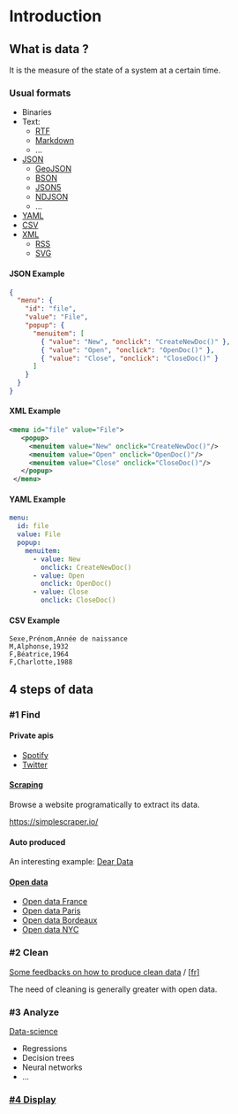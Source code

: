 # Introduction

## What is data ?

It is the measure of the state of a system at a certain time.

### Usual formats

- Binaries
- Text:
  - [RTF](https://en.wikipedia.org/wiki/Rich_Text_Format)
  - [Markdown](https://en.wikipedia.org/wiki/Markdown)
  - ...
- [JSON](https://en.wikipedia.org/wiki/JSON)
  - [GeoJSON](https://en.wikipedia.org/wiki/GeoJSON)
  - [BSON](https://en.wikipedia.org/wiki/BSON)
  - [JSON5](https://json5.org/)
  - [NDJSON](http://ndjson.org/)
  - ...
- [YAML](https://en.wikipedia.org/wiki/YAML)
- [CSV](https://en.wikipedia.org/wiki/Comma-separated_values)
- [XML](https://en.wikipedia.org/wiki/XML)
  - [RSS](https://en.wikipedia.org/wiki/RSS)
  - [SVG](https://en.wikipedia.org/wiki/Scalable_Vector_Graphics)

#### JSON Example

```json
{
  "menu": {
    "id": "file",
    "value": "File",
    "popup": {
      "menuitem": [
        { "value": "New", "onclick": "CreateNewDoc()" },
        { "value": "Open", "onclick": "OpenDoc()" },
        { "value": "Close", "onclick": "CloseDoc()" }
      ]
    }
  }
}
```

#### XML Example

```xml
<menu id="file" value="File">
   <popup>
     <menuitem value="New" onclick="CreateNewDoc()"/>
     <menuitem value="Open" onclick="OpenDoc()"/>
     <menuitem value="Close" onclick="CloseDoc()"/>
   </popup>
 </menu>
```

#### YAML Example

```yaml
menu:
  id: file
  value: File
  popup:
    menuitem:
      - value: New
        onclick: CreateNewDoc()
      - value: Open
        onclick: OpenDoc()
      - value: Close
        onclick: CloseDoc()
```

#### CSV Example

```csv
Sexe,Prénom,Année de naissance
M,Alphonse,1932
F,Béatrice,1964
F,Charlotte,1988
```

## 4 steps of data

### #1 Find

#### Private apis

- [Spotify](https://developer.spotify.com/documentation/web-api/)
- [Twitter](https://developer.twitter.com/)

#### [Scraping](https://en.wikipedia.org/wiki/Web_scraping)

Browse a website programatically to extract its data.

https://simplescraper.io/

#### Auto produced

An interesting example: [Dear Data](https://www.dear-data.com/theproject)

#### [Open data](https://en.wikipedia.org/wiki/Open_data)

- [Open data France](https://www.data.gouv.fr/fr/datasets/)
- [Open data Paris](https://opendata.paris.fr/explore/?disjunctive.theme&disjunctive.publisher&disjunctive.keyword&disjunctive.modified&disjunctive.features&sort=modified)
- [Open data Bordeaux](https://scnbdx.opendatasoft.com/explore/?disjunctive.publisher&disjunctive.frequence&disjunctive.territoire&sort=title)
- [Open data NYC](https://opendata.cityofnewyork.us/data/)

### #2 Clean

[Some feedbacks on how to produce clean data](https://medium.com/we-are-ants-le-blog/faire-de-l-open-data-efficace-5b5746ec90f4) / [[fr]](https://medium.com/ants-blog/building-useful-open-data-c4e9b3e69034)

The need of cleaning is generally greater with open data.

### #3 Analyze

[Data-science](https://en.wikipedia.org/wiki/Data_science)

- Regressions
- Decision trees
- Neural networks
- ...

### [#4 Display](./exercises.md)
